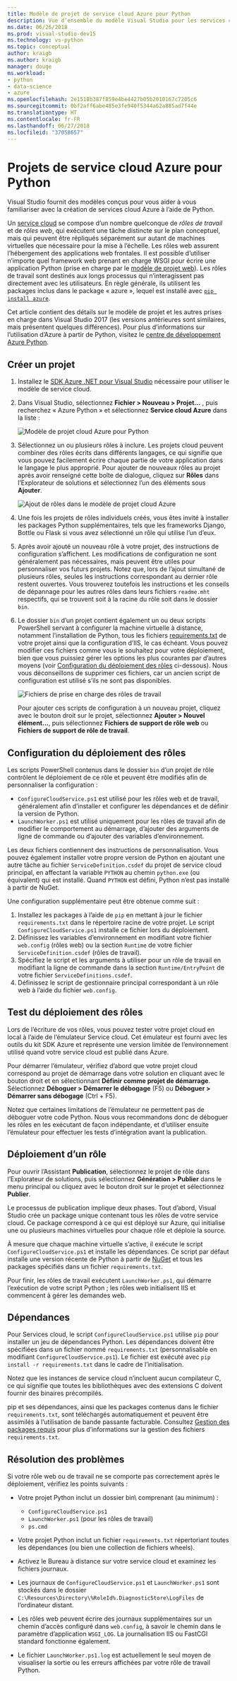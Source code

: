 ```yaml
---
title: Modèle de projet de service cloud Azure pour Python
description: Vue d’ensemble du modèle Visual Studio pour les services cloud Azure écrits dans Python, y compris le déploiement des rôles, les dépendances et la résolution des problèmes.
ms.date: 06/26/2018
ms.prod: visual-studio-dev15
ms.technology: vs-python
ms.topic: conceptual
author: kraigb
ms.author: kraigb
manager: douge
ms.workload:
- python
- data-science
- azure
ms.openlocfilehash: 2e1518b387f859e4be4427b05b2010167c7205c6
ms.sourcegitcommit: 0bf2aff6abe485e3fe940f5344a62a885ad7f44e
ms.translationtype: HT
ms.contentlocale: fr-FR
ms.lasthandoff: 06/27/2018
ms.locfileid: "37058657"
---
```

# <a name="azure-cloud-service-projects-for-python"></a>Projets de service cloud Azure pour Python

Visual Studio fournit des modèles conçus pour vous aider à vous familiariser avec la création de services cloud Azure à l’aide de Python.

Un [service cloud](https://docs.microsoft.com/azure/cloud-services/) se compose d’un nombre quelconque de *rôles de travail* et de *rôles web*, qui exécutent une tâche distincte sur le plan conceptuel, mais qui peuvent être répliqués séparément sur autant de machines virtuelles que nécessaire pour la mise à l’échelle. Les rôles web assurent l’hébergement des applications web frontales. Il est possible d’utiliser n’importe quel framework web prenant en charge WSGI pour écrire une application Python (prise en charge par le [modèle de projet web](python-web-application-project-templates.md)). Les rôles de travail sont destinés aux longs processus qui n’interagissent pas directement avec les utilisateurs. En règle générale, ils utilisent les packages inclus dans le package « azure », lequel est installé avec [`pip install azure`](http://pypi.org/project/azure).

Cet article contient des détails sur le modèle de projet et les autres prises en charge dans Visual Studio 2017 (les versions antérieures sont similaires, mais présentent quelques différences). Pour plus d’informations sur l’utilisation d’Azure à partir de Python, visitez le [centre de développement Azure Python](https://docs.microsoft.com/en-us/python/azure/?view=azure-python).

## <a name="create-a-project"></a>Créer un projet

1. Installez le [SDK Azure .NET pour Visual Studio](https://visualstudio.microsoft.com/vs/azure-tools/) nécessaire pour utiliser le modèle de service cloud.
1. Dans Visual Studio, sélectionnez **Fichier > Nouveau > Projet...** , puis recherchez « Azure Python » et sélectionnez **Service cloud Azure** dans la liste :

    ![Modèle de projet cloud Azure pour Python](media/template-azure-cloud-project.png)

1. Sélectionnez un ou plusieurs rôles à inclure. Les projets cloud peuvent combiner des rôles écrits dans différents langages, ce qui signifie que vous pouvez facilement écrire chaque partie de votre application dans le langage le plus approprié. Pour ajouter de nouveaux rôles au projet après avoir renseigné cette boîte de dialogue, cliquez sur **Rôles** dans l’Explorateur de solutions et sélectionnez l’un des éléments sous **Ajouter**.

    ![Ajout de rôles dans le modèle de projet cloud Azure](media/template-azure-cloud-service-project-wizard.png)

1. Une fois les projets de rôles individuels créés, vous êtes invité à installer les packages Python supplémentaires, tels que les frameworks Django, Bottle ou Flask si vous avez sélectionné un rôle qui utilise l’un d’eux.

1. Après avoir ajouté un nouveau rôle à votre projet, des instructions de configuration s’affichent. Les modifications de configuration ne sont généralement pas nécessaires, mais peuvent être utiles pour personnaliser vos futurs projets. Notez que, lors de l’ajout simultané de plusieurs rôles, seules les instructions correspondant au dernier rôle restent ouvertes. Vous trouverez toutefois les instructions et les conseils de dépannage pour les autres rôles dans leurs fichiers `readme.mht` respectifs, qui se trouvent soit à la racine du rôle soit dans le dossier `bin`.

1. Le dossier `bin` d’un projet contient également un ou deux scripts PowerShell servant à configurer la machine virtuelle à distance, notamment l’installation de Python, tous les fichiers [requirements.txt](#dependencies) de votre projet ainsi que la configuration d’IIS, le cas échéant. Vous pouvez modifier ces fichiers comme vous le souhaitez pour votre déploiement, bien que vous puissiez gérer les options les plus courantes par d’autres moyens (voir [Configuration du déploiement des rôles](#configuring-role-deployment) ci-dessous). Nous vous déconseillons de supprimer ces fichiers, car un ancien script de configuration est utilisé s’ils ne sont pas disponibles.

    ![Fichiers de prise en charge des rôles de travail](media/template-azure-cloud-service-worker-role-support-files.png)

    Pour ajouter ces scripts de configuration à un nouveau projet, cliquez avec le bouton droit sur le projet, sélectionnez **Ajouter > Nouvel élément...**, puis sélectionnez **Fichiers de support de rôle web** ou **Fichiers de support de rôle de travail**.

## <a name="configuring-role-deployment"></a>Configuration du déploiement des rôles

Les scripts PowerShell contenus dans le dossier `bin` d’un projet de rôle contrôlent le déploiement de ce rôle et peuvent être modifiés afin de personnaliser la configuration :

- `ConfigureCloudService.ps1` est utilisé pour les rôles web et de travail, généralement afin d’installer et configurer les dépendances et de définir la version de Python.
- `LaunchWorker.ps1` est utilisé uniquement pour les rôles de travail afin de modifier le comportement au démarrage, d’ajouter des arguments de ligne de commande ou d’ajouter des variables d’environnement.

Les deux fichiers contiennent des instructions de personnalisation. Vous pouvez également installer votre propre version de Python en ajoutant une autre tâche au fichier `ServiceDefinition.csdef` du projet de service cloud principal, en affectant la variable `PYTHON` au chemin `python.exe` (ou équivalent) qui est installé. Quand `PYTHON` est défini, Python n’est pas installé à partir de NuGet.

Une configuration supplémentaire peut être obtenue comme suit :

1. Installez les packages à l’aide de `pip` en mettant à jour le fichier `requirements.txt` dans le répertoire racine de votre projet. Le script `ConfigureCloudService.ps1` installe ce fichier lors du déploiement.
1. Définissez les variables d’environnement en modifiant votre fichier `web.config` (rôles web) ou la section `Runtime` de votre fichier `ServiceDefinition.csdef` (rôles de travail).
1. Spécifiez le script et les arguments à utiliser pour un rôle de travail en modifiant la ligne de commande dans la section `Runtime/EntryPoint` de votre fichier `ServiceDefinitions.csdef`.
1. Définissez le script de gestionnaire principal correspondant à un rôle web à l’aide du fichier `web.config`.

## <a name="testing-role-deployment"></a>Test du déploiement des rôles

Lors de l’écriture de vos rôles, vous pouvez tester votre projet cloud en local à l’aide de l’émulateur Service cloud. Cet émulateur est fourni avec les outils du kit SDK Azure et représente une version limitée de l’environnement utilisé quand votre service cloud est publié dans Azure.

Pour démarrer l’émulateur, vérifiez d’abord que votre projet cloud correspond au projet de démarrage dans votre solution en cliquant avec le bouton droit et en sélectionnant **Définir comme projet de démarrage**. Sélectionnez **Déboguer > Démarrer le débogage** (F5) ou **Déboguer > Démarrer sans débogage** (Ctrl + F5).

Notez que certaines limitations de l’émulateur ne permettent pas de déboguer votre code Python. Nous vous recommandons donc de déboguer les rôles en les exécutant de façon indépendante, et d’utiliser ensuite l’émulateur pour effectuer les tests d’intégration avant la publication.

## <a name="deploying-a-role"></a>Déploiement d’un rôle

Pour ouvrir l’Assistant **Publication**, sélectionnez le projet de rôle dans l’Explorateur de solutions, puis sélectionnez **Génération > Publier** dans le menu principal ou cliquez avec le bouton droit sur le projet et sélectionnez **Publier**.

Le processus de publication implique deux phases. Tout d’abord, Visual Studio crée un package unique contenant tous les rôles de votre service cloud. Ce package correspond à ce qui est déployé sur Azure, qui initialise une ou plusieurs machines virtuelles pour chaque rôle et déploie la source.

À mesure que chaque machine virtuelle s’active, il exécute le script `ConfigureCloudService.ps1` et installe les dépendances. Ce script par défaut installe une version récente de Python à partir de [NuGet](https://www.nuget.org/packages?q=Tags%3A%22python%22+Authors%3A%22Python+Software+Foundation%22) et tous les packages spécifiés dans un fichier `requirements.txt`.

Pour finir, les rôles de travail exécutent `LaunchWorker.ps1`, qui démarre l’exécution de votre script Python ; les rôles web initialisent IIS et commencent à gérer les demandes web.

## <a name="dependencies"></a>Dépendances

Pour Services cloud, le script `ConfigureCloudService.ps1` utilise `pip` pour installer un jeu de dépendances Python. Les dépendances doivent être spécifiées dans un fichier nommé `requirements.txt` (personnalisable en modifiant `ConfigureCloudService.ps1`). Le fichier est exécuté avec `pip install -r requirements.txt` dans le cadre de l’initialisation.

Notez que les instances de service cloud n’incluent aucun compilateur C, ce qui signifie que toutes les bibliothèques avec des extensions C doivent fournir des binaires précompilés.

pip et ses dépendances, ainsi que les packages contenus dans le fichier `requirements.txt`, sont téléchargés automatiquement et peuvent être assimilés à l’utilisation de bande passante facturable. Consultez [Gestion des packages requis](managing-required-packages-with-requirements-txt.md) pour plus d’informations sur la gestion des fichiers `requirements.txt`.

## <a name="troubleshooting"></a>Résolution des problèmes

Si votre rôle web ou de travail ne se comporte pas correctement après le déploiement, vérifiez les points suivants :

- Votre projet Python inclut un dossier bin\ comprenant (au minimum) :

  - `ConfigureCloudService.ps1`
  - `LaunchWorker.ps1` (pour les rôles de travail)
  - `ps.cmd`

- Votre projet Python inclut un fichier `requirements.txt` répertoriant toutes les dépendances (ou bien une collection de fichiers wheels).
- Activez le Bureau à distance sur votre service cloud et examinez les fichiers journaux.
- Les journaux de `ConfigureCloudService.ps1` et `LaunchWorker.ps1` sont stockés dans le dossier `C:\Resources\Directory\%RoleId%.DiagnosticStore\LogFiles` de l’ordinateur distant.
- Les rôles web peuvent écrire des journaux supplémentaires sur un chemin d’accès configuré dans `web.config`, à savoir le chemin dans le paramètre d’application `WSGI_LOG`. La journalisation IIS ou FastCGI standard fonctionne également.
- Le fichier `LaunchWorker.ps1.log` est actuellement le seul moyen de visualiser la sortie ou les erreurs affichées par votre rôle de travail Python.